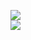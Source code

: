[![](https://img.shields.io/badge/Made%20With-Github%20Spray-lightgrey.svg?style=for-the-badge&logo=github)](https://github.com/Annihil/github-spray#23002)  
[![](https://i.imgur.com/2DrTn0Z.gif)](https://github.com/Annihil/github-spray)